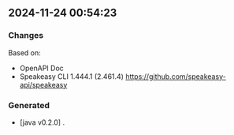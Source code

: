 

## 2024-11-24 00:54:23
### Changes
Based on:
- OpenAPI Doc  
- Speakeasy CLI 1.444.1 (2.461.4) https://github.com/speakeasy-api/speakeasy
### Generated
- [java v0.2.0] .